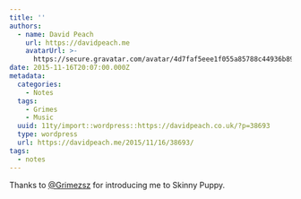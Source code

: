 ```yaml
---
title: ''
authors:
  - name: David Peach
    url: https://davidpeach.me
    avatarUrl: >-
      https://secure.gravatar.com/avatar/4d7faf5eee1f055a85788c44936b8995eaab6dfb004e7854ec747ccb272e91ee?s=96&d=mm&r=g
date: 2015-11-16T20:07:00.000Z
metadata:
  categories:
    - Notes
  tags:
    - Grimes
    - Music
  uuid: 11ty/import::wordpress::https://davidpeach.co.uk/?p=38693
  type: wordpress
  url: https://davidpeach.me/2015/11/16/38693/
tags:
  - notes
---
```

Thanks to [@Grimezsz](https://twitter.com/Grimezsz) for introducing me to Skinny Puppy.